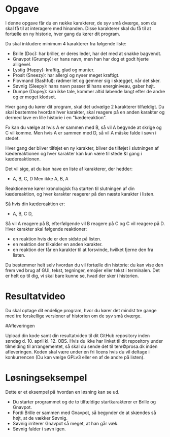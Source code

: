 # Opgave

I denne opgave får du en række karakterer, de syv små dværge, som du skal få til at interagere med hinanden. 
Disse karakterer skal du få til at fortælle en ny historie, hver gang du kører dit program.

Du skal inkludere minimum 4 karakterer fra følgende liste:
- Brille (Doc): har briller, er deres leder, har det med at snakke bagvendt.
- Gnavpot (Grumpy): er hans navn, men han har dog et godt hjerte alligevel.
- Lystig (Happy): kraftig, glad og munter.
- Prosit (Sneezy): har allergi og nyser meget kraftigt.
- Flovmand (Bashful): rødmer let og gemmer sig i skægget, når det sker.
- Søvnig (Sleepy): hans navn passer til hans energiniveau, gaber højt.
- Dumpe (Dopey): kan ikke tale, kommer altid løbende langt efter de andre og er meget klodset.

Hver gang du kører dit program, skal det udvælge 2 karakterer tilfældigt. Du skal bestemme hvordan hver karakter, skal reagere på en anden karakter og dermed lave en lille historie i en "kædereaktion".

Fx kan du vælge at hvis A er sammen med B, så vil A begynde at skrige og C vil komme. Men hvis A er sammen med D, så vil A måske falde i søvn i stedet.

Hver gang der bliver tilføjet en ny karakter, bliver de tilføjet i slutningen af kædereaktionen og hver karakter kan kun være til stede &I gang i kædereaktionen. 

Det vil sige, at du kan have en liste af karakterer, der hedder:
- A, B, C, D Men ikke A, B, A

Reaktionerne kører kronologisk fra starten til slutningen af din kædereaktion, og hver karakter reagerer på den næste karakter i listen. 

Så hvis din kædereaktion er:
- A, B, C D,

Så vil A reagere på B, efterfølgende vil B reagere på C og C vil reagere på D. Hver karakter skal følgende reaktioner:
- en reaktion hvis de er den sidste på listen.
- en reaktion der tilkalder en anden karakter.
- en reaktion der får en karakter til at forsvinde, hvilket fjerne den fra listen.

Du bestemmer helt selv hvordan du vil fortælle din historie: du kan vise den frem ved brug af GUI, tekst, tegninger, emojier eller tekst i terminalen. Det er helt op til dig, vi skal bare kunne se, hvad der sker i historien.

# Resultatvideo

Du skal optage dit endelige program, hvor du kører det mindst tre gange med tre forskellige versioner af historien om de syv små dværge.

#Afleveringen

Upload din kode samt din resultatvideo til dit GitHub repository inden søndag d. 10. april kl. 12.
OBS. Hvis du ikke har linket til dit repository under tilmelding til arrangementet, så skal du sende det til tem©prosa.dk inden afleveringen.
Koden skal være under en fri licens hvis du vil deltage i konkurrencen (Du kan vælge GPLv3 eller en af de andre på listen).

# Løsningseksempel

Dette er et eksempel på hvordan en løsning kan se ud.
- Du starter programmet og de to tilfældige startkarakterer er Brille og Gnavpot.
- Fordi Brille er sammen med Gnavpot, så begynder de at skændes så højt, at de vækker Søvnig.
- Søvnig irriterer Gnavpot så meget, at han går væk.
- Søvnig falder i søvn igen.
